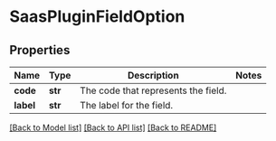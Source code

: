 # SaasPluginFieldOption

## Properties
Name | Type | Description | Notes
------------ | ------------- | ------------- | -------------
**code** | **str** | The code that represents the field. | 
**label** | **str** | The label for the field. | 

[[Back to Model list]](../README.md#documentation-for-models) [[Back to API list]](../README.md#documentation-for-api-endpoints) [[Back to README]](../README.md)


